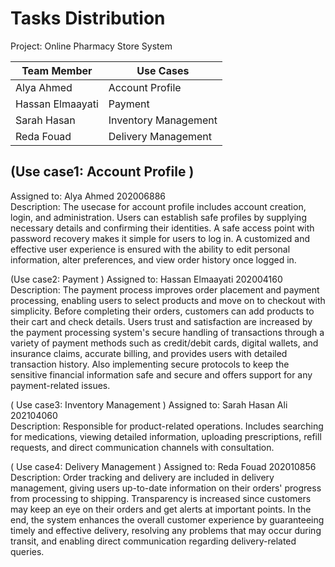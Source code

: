 # Tasks Distribution

Project: Online Pharmacy Store System

|  Team Member      |                    Use Cases                  |
| ----------------- | ----------------------------------------------|
|  Alya Ahmed       | Account Profile                               | 
|  Hassan Elmaayati | Payment                                       |                     
|  Sarah Hasan      | Inventory Management                          |
|  Reda Fouad       | Delivery Management                           |

## **(Use case1: Account Profile  )**  
 Assigned to: Alya Ahmed 202006886  
 Description: The usecase for account profile includes account creation, login, and administration. Users can establish safe profiles by supplying necessary details and confirming their identities. A safe access point with password recovery makes it simple for users to log in. A customized and effective user experience is ensured with the ability to edit personal information, alter preferences, and view order history once logged in.





 (Use case2: Payment  )
 Assigned to: Hassan Elmaayati 202004160  
 Description: The payment process improves order placement and payment processing, enabling users to select products and move on to checkout with simplicity. Before completing their orders, customers can add products to their cart and check details. Users trust and satisfaction are increased by the payment processing system's secure handling of transactions through a variety of payment methods such as credit/debit cards, digital wallets, and insurance claims, accurate billing, and provides users with detailed transaction history. Also implementing secure protocols to keep the sensitive financial information safe and secure and offers support for any payment-related issues.




 
( Use case3:  Inventory Management  )
 Assigned to: Sarah Hasan Ali 202104060  
 Description: Responsible for product-related operations. Includes searching for medications, viewing detailed information, uploading prescriptions, refill requests, and direct communication channels with consultation.


( Use case4: Delivery Management  )
 Assigned to: Reda Fouad 202010856  
 Description: Order tracking and delivery are included in delivery management, giving users up-to-date information on their orders' progress from processing to shipping. Transparency is increased since customers may keep an eye on their orders and get alerts at important points. In the end, the system enhances the overall customer experience by guaranteeing timely and effective delivery, resolving any problems that may occur during transit, and enabling direct communication regarding delivery-related queries.
